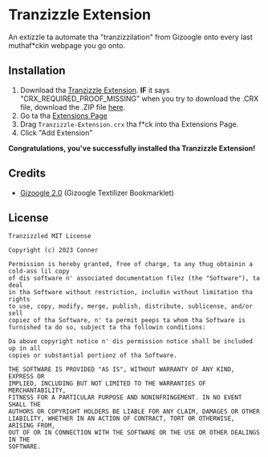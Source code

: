 # Tranzizzle Extension
An extizzle ta automate tha "tranzizzilation" from Gizoogle onto every last muthaf*ckin webpage you go onto.

## Installation
1. Download tha [Tranzizzle Extension](https://github.com/connerglover/Tranzizzle-Extension/releases/latest/download/Tranzizzle-Extension.crx).
  **IF** it says "CRX_REQUIRED_PROOF_MISSING" when you try to download the .CRX file, download the .ZIP file [here](https://github.com/connerglover/Tranzizzle-Extension/releases/latest/download/Tranizzle-Extension.zip).
2. Go ta tha [Extensions Page](chrome://extensions)
3. Drag `Tranzizzle-Extension.crx` tha f*ck into tha Extensions Page.
4. Click "Add Extension"

**Congratulations, you've successfully installed tha Tranzizzle Extension!**

## Credits
- [Gizoogle 2.0](https://github.com/Gizoogle) (Gizoogle Textilizer Bookmarklet)

## License

```
Tranzizzled MIT License

Copyright (c) 2023 Conner

Permission is hereby granted, free of charge, ta any thug obtainin a cold-ass lil copy
of dis software n' associated documentation filez (the "Software"), ta deal
in tha Software without restriction, includin without limitation tha rights
to use, copy, modify, merge, publish, distribute, sublicense, and/or sell
copiez of tha Software, n' ta permit peeps ta whom tha Software is
furnished ta do so, subject ta tha followin conditions:

Da above copyright notice n' dis permission notice shall be included up in all
copies or substantial portionz of tha Software.

THE SOFTWARE IS PROVIDED "AS IS", WITHOUT WARRANTY OF ANY KIND, EXPRESS OR
IMPLIED, INCLUDING BUT NOT LIMITED TO THE WARRANTIES OF MERCHANTABILITY,
FITNESS FOR A PARTICULAR PURPOSE AND NONINFRINGEMENT. IN NO EVENT SHALL THE
AUTHORS OR COPYRIGHT HOLDERS BE LIABLE FOR ANY CLAIM, DAMAGES OR OTHER
LIABILITY, WHETHER IN AN ACTION OF CONTRACT, TORT OR OTHERWISE, ARISING FROM,
OUT OF OR IN CONNECTION WITH THE SOFTWARE OR THE USE OR OTHER DEALINGS IN THE
SOFTWARE.
```
